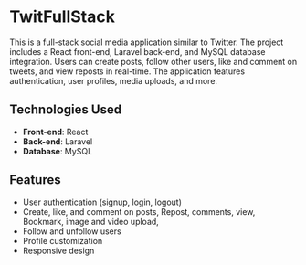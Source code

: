 # TwitFullStack
This is a full-stack social media application similar to Twitter. The project includes a React front-end, Laravel back-end, and MySQL database integration. Users can create posts, follow other users, like and comment on tweets, and view reposts in real-time. The application features authentication, user profiles, media uploads, and more.

## Technologies Used
- **Front-end**: React
- **Back-end**: Laravel
- **Database**: MySQL

## Features
- User authentication (signup, login, logout)
- Create, like, and comment on posts, Repost, comments, view, Bookmark, image and video upload, 
- Follow and unfollow users
- Profile customization
- Responsive design
